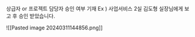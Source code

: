 상급자 or 프로젝트 담당자 승인 여부 기재
Ex ) 사업서비스 2실 김도형 실장님에게 보고 후 승인 받았습니다.

![[Pasted image 20240311144856.png]]